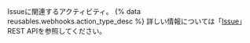 Issueに関連するアクティビティ。 {% data reusables.webhooks.action_type_desc %} 詳しい情報については「[Issue](/rest/reference/issues#comments)」 REST APIを参照してください。
